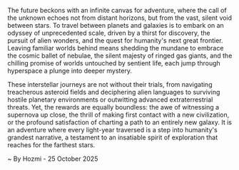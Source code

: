 
The future beckons with an infinite canvas for adventure, where the call of the unknown echoes not from distant horizons, but from the vast, silent void between stars. To travel between planets and galaxies is to embark on an odyssey of unprecedented scale, driven by a thirst for discovery, the pursuit of alien wonders, and the quest for humanity's next great frontier. Leaving familiar worlds behind means shedding the mundane to embrace the cosmic ballet of nebulae, the silent majesty of ringed gas giants, and the chilling promise of worlds untouched by sentient life, each jump through hyperspace a plunge into deeper mystery.

These interstellar journeys are not without their trials, from navigating treacherous asteroid fields and deciphering alien languages to surviving hostile planetary environments or outwitting advanced extraterrestrial threats. Yet, the rewards are equally boundless: the awe of witnessing a supernova up close, the thrill of making first contact with a new civilization, or the profound satisfaction of charting a path to an entirely new galaxy. It is an adventure where every light-year traversed is a step into humanity's grandest narrative, a testament to an insatiable spirit of exploration that reaches for the farthest stars.

~ By Hozmi - 25 October 2025
